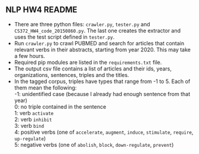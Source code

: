 ## NLP HW4 README
* There are three python files: `crawler.py`, `tester.py` and `CS372_HW4_code_20150860.py`. The last one creates the extractor and uses the test script defined in `tester.py`. 
* Run `crawler.py` to crawl PUBMED and search for articles that contain relevant verbs in their abstracts, starting from year 2020. This may take a few hours.
* Required pip modules are listed in the `requirements.txt` file.
* The output csv file contains a list of articles and their ids, years, organizations, sentences, triples and the titles.
* In the tagged corpus, triples have types that range from -1 to 5. Each of them mean the following:  
-1: unidentified case (because I already had enough sentence from that year)  
0: no triple contained in the sentence  
1: verb `activate`  
2: verb `inhibit`  
3: verb `bind`  
4: positive verbs (one of `accelerate`, `augment`, `induce`, `stimulate`, `require`, `up-regulate`)  
5: negative verbs (one of `abolish`, `block`, `down-regulate`, `prevent`)
